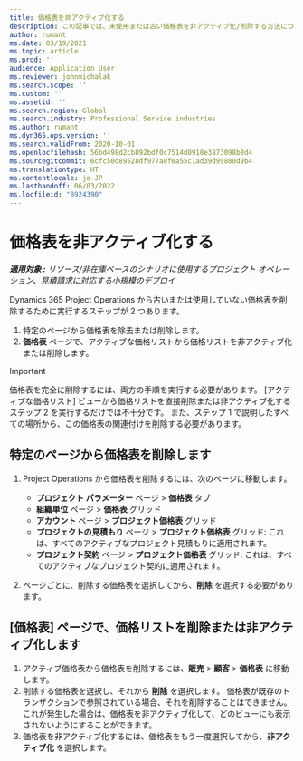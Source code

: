 ```yaml
---
title: 価格表を非アクティブ化する
description: この記事では、未使用または古い価格表を非アクティブ化/削除する方法について説明します。
author: rumant
ms.date: 03/19/2021
ms.topic: article
ms.prod: ''
audience: Application User
ms.reviewer: johnmichalak
ms.search.scope: ''
ms.custom: ''
ms.assetid: ''
ms.search.region: Global
ms.search.industry: Professional Service industries
ms.author: rumant
ms.dyn365.ops.version: ''
ms.search.validFrom: 2020-10-01
ms.openlocfilehash: 56bd498d2cb892bdf0c7514d0918e3873098b8d4
ms.sourcegitcommit: 6cfc50d89528df977a8f6a55c1ad39d99800d9b4
ms.translationtype: HT
ms.contentlocale: ja-JP
ms.lasthandoff: 06/03/2022
ms.locfileid: "8924390"
---
```

# <a name="deactivate-price-lists"></a>価格表を非アクティブ化する 

_**適用対象 :** リソース/非在庫ベースのシナリオに使用するプロジェクト オペレーション、見積請求に対応する小規模のデプロイ_

Dynamics 365 Project Operations から古いまたは使用していない価格表を削除するために実行するステップが 2 つあります。 

1. 特定のページから価格表を除去または削除します。
2. **価格表** ページで、アクティブな価格リストから価格リストを非アクティブ化または削除します。

>[!IMPORTANT]
> 価格表を完全に削除するには、両方の手順を実行する必要があります。 [アクティブな価格リスト] ビューから価格リストを直接削除または非アクティブ化するステップ 2 を実行するだけでは不十分です。 また、ステップ 1 で説明したすべての場所から、この価格表の関連付けを削除する必要があります。

## <a name="delete-the-price-list-from-specific-pages"></a>特定のページから価格表を削除します
1. Project Operations から価格表を削除するには、次のページに移動します。  

      - **プロジェクト パラメーター** ページ > **価格表** タブ
      - **組織単位** ページ > **価格表** グリッド
      - **アカウント** ページ > **プロジェクト価格表** グリッド
      - **プロジェクトの見積もり** ページ > **プロジェクト価格表** グリッド: これは、すべてのアクティブなプロジェクト見積もりに適用されます。
      - **プロジェクト契約** ページ > **プロジェクト価格表** グリッド: これは、すべてのアクティブなプロジェクト契約に適用されます。

 2. ページごとに、削除する価格表を選択してから、**削除** を選択する必要があります。 
 
## <a name="delete-or-deactivate-the-price-list-from-the-price-lists-page"></a>[価格表] ページで、価格リストを削除または非アクティブ化します
 
1. アクティブ価格表から価格表を削除するには、**販売** > **顧客** > **価格表** に移動します。 
2. 削除する価格表を選択し、それから **削除** を選択します。 価格表が既存のトランザクションで参照されている場合、それを削除することはできません。 これが発生した場合は、価格表を非アクティブ化して、どのビューにも表示されないようにすることができます。 
3. 価格表を非アクティブ化するには、価格表をもう一度選択してから、**非アクティブ化** を選択します。   

